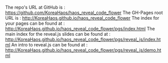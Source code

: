 The repo's URL at GitHub is : https://github.com/KoreaHaos/haos_reveal_code_flower
The GH-Pages root URL is : http://KoreaHaos.github.io/haos_reveal_code_flower
The index for your pages can be found at : http://KoreaHaos.github.io/haos_reveal_code_flower/pgs/index.html
The main index for the reveal.js slides can be found at : http://KoreaHaos.github.io/haos_reveal_code_flower/pgs/reveal_js/index.html
An intro to reveal.js can be found at : http://KoreaHaos.github.io/haos_reveal_code_flower/pgs/reveal_js/demo.html
